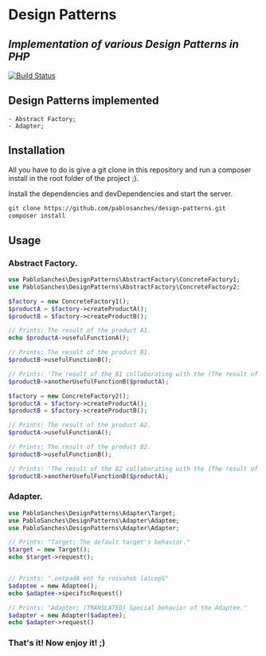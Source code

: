 # Design Patterns
## _Implementation of various Design Patterns in PHP_

[![Build Status](https://travis-ci.org/pablosanches/design-patterns.svg?branch=master)](https://travis-ci.org/pablosanches/design-patterns)

## Design Patterns implemented

    - Abstract Factory;
    - Adapter;

## Installation

All you have to do is give a git clone in this repository and run a composer install in the root folder of the project ;).

Install the dependencies and devDependencies and start the server.

```sh
git clone https://github.com/pablosanches/design-patterns.git
composer install
```

## Usage

### Abstract Factory.
```php
use PabloSanches\DesignPatterns\AbstractFactory\ConcreteFactory1;
use PabloSanches\DesignPatterns\AbstractFactory\ConcreteFactory2;

$factory = new ConcreteFactory1();
$productA = $factory->createProductA();
$productB = $factory->createProductB();

// Prints: The result of the product A1.
echo $productA->usefulFunctionA();

// Prints: The result of the product B1.
$productB->usefulFunctionB();

// Prints: 'The result of the B1 collaborating with the (The result of the product A1.)
$productB->anotherUsefulFunctionB($productA);

$factory = new ConcreteFactory2();
$productA = $factory->createProductA();
$productB = $factory->createProductB();

// Prints: The result of the product A2.
$productA->usefulFunctionA();

// Prints: The result of the product B2.
$productB->usefulFunctionB();

// Prints: 'The result of the B2 collaborating with the (The result of the product A2.)
$productB->anotherUsefulFunctionB($productA);
```

### Adapter.
```php
use PabloSanches\DesignPatterns\Adapter\Target;
use PabloSanches\DesignPatterns\Adapter\Adaptee;
use PabloSanches\DesignPatterns\Adapter\Adapter;

// Prints: "Target: The default target's behavior."
$target = new Target();
echo $target->request();


// Prints: ".eetpadA eht fo roivaheb laicepS"
$adaptee = new Adaptee();
echo $adaptee->specificRequest()

// Prints: "Adapter: (TRANSLATED) Special behavior of the Adaptee."
$adapter = new Adapter($adaptee);
echo $adapter->request()
```

### That's it! Now enjoy it! ;)